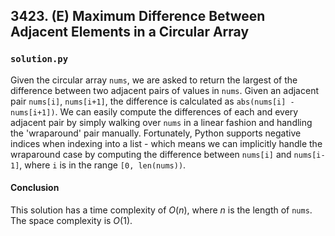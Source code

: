 ## 3423. (E) Maximum Difference Between Adjacent Elements in a Circular Array

### `solution.py`
Given the circular array `nums`, we are asked to return the largest of the difference between two adjacent pairs of values in `nums`. Given an adjacent pair `nums[i]`, `nums[i+1]`, the difference is calculated as `abs(nums[i] - nums[i+1])`. We can easily compute the differences of each and every adjacent pair by simply walking over `nums` in a linear fashion and handling the 'wraparound' pair manually. Fortunately, Python supports negative indices when indexing into a list - which means we can implicitly handle the wraparound case by computing the difference between `nums[i]` and `nums[i-1]`, where `i` is in the range `[0, len(nums))`.  

#### Conclusion
This solution has a time complexity of $O(n)$, where $n$ is the length of `nums`. The space complexity is $O(1)$.  
  

